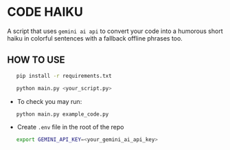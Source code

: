 # CODE HAIKU
A script that uses `gemini ai api` to convert your code into a humorous short haiku in colorful sentences with a fallback offline phrases too. 

## HOW TO USE
```bash
   pip install -r requirements.txt

   python main.py <your_script.py>
```
- To check you may run:
```bash
   python main.py example_code.py
```

- Create `.env` file in the root of the repo

```bash
   export GEMINI_API_KEY=<your_gemini_ai_api_key>
```
  
